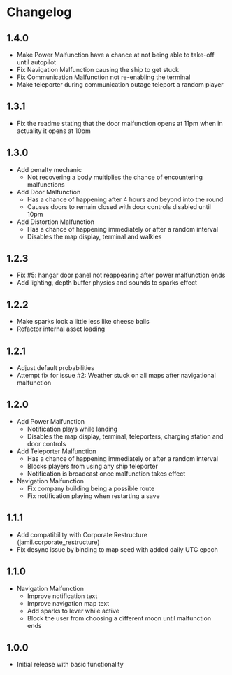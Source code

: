 
# Changelog #

## 1.4.0 ##

- Make Power Malfunction have a chance at not being able to take-off until autopilot
- Fix Navigation Malfunction causing the ship to get stuck
- Fix Communication Malfunction not re-enabling the terminal
- Make teleporter during communication outage teleport a random player

## 1.3.1 ##

- Fix the readme stating that the door malfunction opens at 11pm when in actuality it opens at 10pm

## 1.3.0 ##

- Add penalty mechanic
    + Not recovering a body multiplies the chance of encountering malfunctions
- Add Door Malfunction
    + Has a chance of happening after 4 hours and beyond into the round
    + Causes doors to remain closed with door controls disabled until 10pm
- Add Distortion Malfunction
    + Has a chance of happening immediately or after a random interval
    + Disables the map display, terminal and walkies

## 1.2.3 ##

- Fix #5: hangar door panel not reappearing after power malfunction ends 
- Add lighting, depth buffer physics and sounds to sparks effect

## 1.2.2 ##

- Make sparks look a little less like cheese balls
- Refactor internal asset loading

## 1.2.1 ##

- Adjust default probabilities
- Attempt fix for issue #2: Weather stuck on all maps after navigational malfunction

## 1.2.0 ##

- Add Power Malfunction
    + Notification plays while landing
    + Disables the map display, terminal, teleporters, charging station and door controls
- Add Teleporter Malfunction
    + Has a chance of happening immediately or after a random interval
    + Blocks players from using any ship teleporter
    + Notification is broadcast once malfunction takes effect
- Navigation Malfunction
    + Fix company building being a possible route
    + Fix notification playing when restarting a save

## 1.1.1 ##

- Add compatibility with Corporate Restructure (jamil.corporate_restructure)
- Fix desync issue by binding to map seed with added daily UTC epoch

## 1.1.0 ##

- Navigation Malfunction
    + Improve notification text
    + Improve navigation map text
    + Add sparks to lever while active
    + Block the user from choosing a different moon until malfunction ends

## 1.0.0 ##

- Initial release with basic functionality